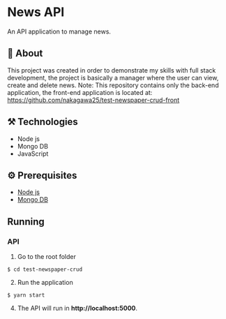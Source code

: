 # News API
An API application to manage news.

## 📖 About
This project was created in order to demonstrate my skills with full stack development, the project is basically a manager where the user can view, create and delete news.
Note: This repository contains only the back-end application, the front-end application is located at: https://github.com/nakagawa25/test-newspaper-crud-front

## ⚒️ Technologies
- Node js
- Mongo DB
- JavaScript

## ⚙️ Prerequisites
- [Node js](https://nodejs.org/en/)
- [Mongo DB](https://www.mongodb.com/pt-br)

## Running
### API
1. Go to the root folder
```
$ cd test-newspaper-crud
```

2. Run the application
```
$ yarn start
```

4. The API will run in **http://localhost:5000**.
